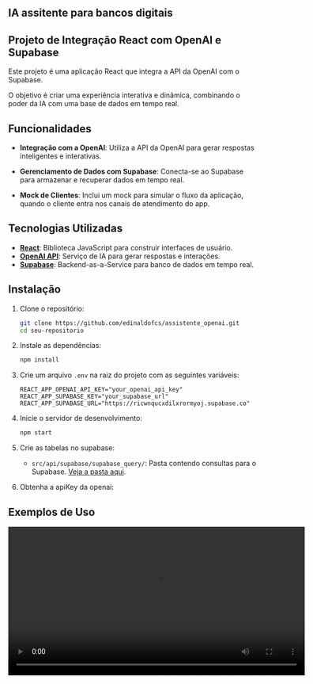 ## IA assitente para bancos digitais

## Projeto de Integração React com OpenAI e Supabase

Este projeto é uma aplicação React que integra a API da OpenAI com o Supabase.

O objetivo é criar uma experiência interativa e dinâmica, combinando o poder da IA com uma base de dados em tempo real.

## Funcionalidades

- **Integração com a OpenAI**: Utiliza a API da OpenAI para gerar respostas inteligentes e interativas.
- **Gerenciamento de Dados com Supabase**: Conecta-se ao Supabase para armazenar e recuperar dados em tempo real.

- **Mock de Clientes**: Inclui um mock para simular o fluxo da aplicação, quando o cliente entra nos canais de atendimento do app.

## Tecnologias Utilizadas

- **[React](https://reactjs.org/)**: Biblioteca JavaScript para construir interfaces de usuário.
- **[OpenAI API](https://platform.openai.com/)**: Serviço de IA para gerar respostas e interações.
- **[Supabase](https://supabase.com/)**: Backend-as-a-Service para banco de dados em tempo real.

## Instalação

1. Clone o repositório:

   ```bash
   git clone https://github.com/edinaldofcs/assistente_openai.git
   cd seu-repositorio
   ```

2. Instale as dependências:

   ```bash
   npm install
   ```

3. Crie um arquivo `.env` na raiz do projeto com as seguintes variáveis:

   ```env
   REACT_APP_OPENAI_API_KEY="your_openai_api_key"
   REACT_APP_SUPABASE_KEY="your_supabase_url"
   REACT_APP_SUPABASE_URL="https://ricwnqucxdilxrormyoj.supabase.co"
   ```

4. Inicie o servidor de desenvolvimento:

   ```bash
   npm start
   ```

5. Crie as tabelas no supabase:

   - `src/api/supabase/supabase_query/`: Pasta contendo consultas para o Supabase. [Veja a pasta aqui](src/api/supabase/supabase_query/).

6. Obtenha a apiKey da openai:

## Exemplos de Uso

<video width="600" controls>
  <source src="public/videos/bank_gpt.mp4" type="video/mp4">
  Seu navegador não suporta o elemento de vídeo.
</video>
